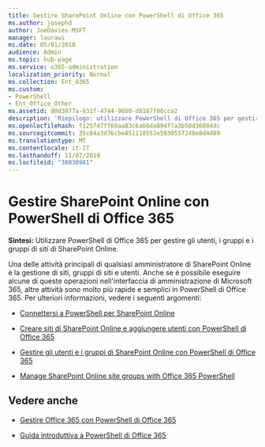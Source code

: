 ```yaml
---
title: Gestire SharePoint Online con PowerShell di Office 365
ms.author: josephd
author: JoeDavies-MSFT
manager: laurawi
ms.date: 05/01/2018
audience: Admin
ms.topic: hub-page
ms.service: o365-administration
localization_priority: Normal
ms.collection: Ent_O365
ms.custom:
- PowerShell
- Ent_Office_Other
ms.assetid: d0d3877a-831f-4744-96b0-d8167f06cca2
description: 'Riepilogo: utilizzare PowerShell di Office 365 per gestire gli utenti, i gruppi e i gruppi di siti di SharePoint Online.'
ms.openlocfilehash: f1257d7ff69aa83c6a66da894f7a3b58d36884dc
ms.sourcegitcommit: 35c04a3d76cbe851110553e5930557248e8d4d89
ms.translationtype: MT
ms.contentlocale: it-IT
ms.lasthandoff: 11/07/2019
ms.locfileid: "38030981"
---
```

# <a name="manage-sharepoint-online-with-office-365-powershell"></a>Gestire SharePoint Online con PowerShell di Office 365

 **Sintesi:** Utilizzare PowerShell di Office 365 per gestire gli utenti, i gruppi e i gruppi di siti di SharePoint Online.
  
Una delle attività principali di qualsiasi amministratore di SharePoint Online è la gestione di siti, gruppi di siti e utenti. Anche se è possibile eseguire alcune di queste operazioni nell'interfaccia di amministrazione di Microsoft 365, altre attività sono molto più rapide e semplici in PowerShell di Office 365. Per ulteriori informazioni, vedere i seguenti argomenti:

- [Connettersi a PowerShell per SharePoint Online](https://docs.microsoft.com/powershell/sharepoint/sharepoint-online/connect-sharepoint-online?view=sharepoint-ps)
  
- [Creare siti di SharePoint Online e aggiungere utenti con PowerShell di Office 365](create-sharepoint-sites-and-add-users-with-powershell.md)
    
- [Gestire gli utenti e i gruppi di SharePoint Online con PowerShell di Office 365](manage-sharepoint-users-and-groups-with-powershell.md)
    
- [Manage SharePoint Online site groups with Office 365 PowerShell](manage-sharepoint-site-groups-with-powershell.md)
    
## <a name="see-also"></a>Vedere anche

- [Gestire Office 365 con PowerShell di Office 365](manage-office-365-with-office-365-powershell.md)

- [Guida introduttiva a PowerShell di Office 365](getting-started-with-office-365-powershell.md)


